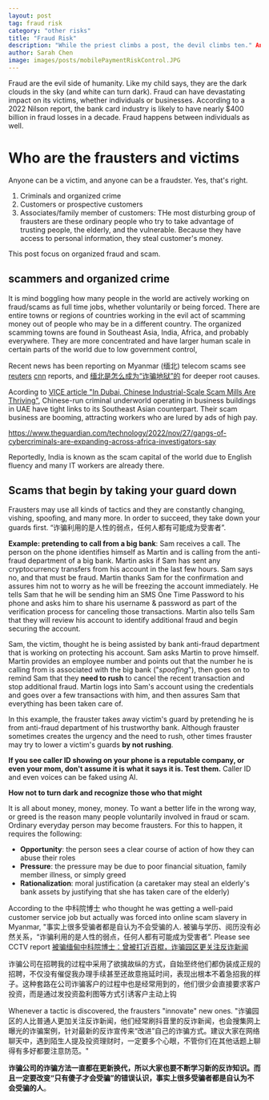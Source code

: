 ```yaml
---
layout: post
tag: fraud risk
category: "other risks"
title: "Fraud Risk"
description: "While the priest climbs a post, the devil climbs ten." Anti-fraud and Fraud/scam continue the battles. 
author: Sarah Chen
image: images/posts/mobilePaymentRiskControl.JPG
---
```


Fraud are the evil side of humanity. Like my child says, they are the dark clouds in the sky (and white can turn dark). Fraud can have devastating impact on its victims, whether individuals or businesses.  According to a 2022 Nilson report, the bank card industry is likely to have nearly $400 billion in fraud losses in a decade.  Fraud happens between individuals as well. 


# Who are the frausters and victims

Anyone can be a victim, and anyone can be a fraudster. Yes, that's right. 

1. Criminals and organized crime
1. Customers or prospective customers
2. Associates/family member of customers: THe most disturbing group of frausters are these ordinary people who try to take advantage of trusting people, the elderly, and the vulnerable.   Because they have access to personal information, they steal customer's money. 

This post focus on organized fraud and scam. 

## scammers and organized crime

It is mind boggling how many people in the world are actively working on fraud/scams as full time jobs, whether voluntarily or being forced.  There are entire towns or regions of countries working in the evil act of scamming money out of people who may be in a different country.  The organized scamming towns are found in Southeast Asia, India, Africa, and probably everywhere.  They are more concentrated and have larger human scale in certain parts of the world due to low government control, 

Recent news has been reporting on Myanmar (缅北) telecom scams see [reuters](https://www.reuters.com/world/asia-pacific/myanmar-hands-over-china-thousands-telecom-fraud-suspects-2023-11-21/) [cnn](https://www.cnn.com/2023/12/19/china/myanmar-conflict-china-scam-centers-analysis-intl-hnk/index.html) reports, and [缅北是怎么成为“诈骗地狱”的](https://www.ciis.org.cn/yjcg/sspl/202309/t20230906_9057.html) for deeper root causes. 

Acording to [VICE article "In Dubai, Chinese Industrial-Scale Scam Mills Are Thriving"](https://www.vice.com/en/article/qjvbwm/dubai-chinese-scam-mills), Chinese-run criminal underworld operating in business buildings in UAE have tight links to its Southeast Asian counterpart. Their scam business are booming, attracting workers who are lured by ads of high pay. 

https://www.theguardian.com/technology/2022/nov/27/gangs-of-cybercriminals-are-expanding-across-africa-investigators-say

Reportedly, India is known as the scam capital of the world due to English fluency and many IT workers are already there. 

## Scams that begin by taking your guard down

Frausters may use all kinds of tactics and they are constantly changing, vishing, spoofing, and many more.  In order to succeed, they take down your guards first.  “诈骗利用的是人性的弱点，任何人都有可能成为受害者”. 

**Example: pretending to call from a big bank**: Sam receives a call.  The person on the phone identifies himself as Martin and is calling from the anti-fraud department of a big bank.  Martin asks if Sam has sent any cryptocurrency transfers from his account in the last few hours.  Sam says no, and that must be fraud.  Martin thanks Sam for the confirmation and assures him not to worry as he will be freezing the account immediately.  He tells Sam that he will be sending him an SMS One Time Password to his phone and asks him to share his username & password as part of the verification process for canceling those transactions.  Martin also tells Sam that they will review his account to identify additional fraud and begin securing the account. 

Sam, the victim, thought he is being assisted by bank anti-fraud department that is working on protecting his account.  Sam asks Martin to prove himself.  Martin provides an employee number and points out that the number he is calling from is associated with the big bank ("*spoofing*"), then goes on to remind Sam that they **need to rush** to cancel the recent transaction and stop additional fraud.  Martin logs into Sam's account using the credentials and goes over a few transactions with him, and then assures Sam that everything has been taken care of.    

In this example, the frauster takes away victim's guard by pretending he is from anti-fraud department of his trustworthy bank.  Although frauster sometimes creates the urgency and the need to rush, other times frauster may try to lower a victim's guards **by not rushing**.

**If you see caller ID showing on your phone is a reputable company, or even your mom, don't assume it is what it says it is.  Test them.**   Caller ID and even voices can be faked using AI. 


**How not to turn dark and recognize those who that might**

It is all about money, money, money.  To want a better life in the wrong way, or greed is the reason many people voluntarily involved in fraud or scam.  Ordinary everyday person may become frausters.  For this to happen, it requires the following: 
- **Opportunity**: the person sees a clear course of action of how they can abuse their roles
- **Pressure**: the pressure may be due to poor financial situation, family member illness, or simply greed
- **Rationalization**: moral justification (a caretaker may steal an elderly's bank assets by justifying that she has taken care of the elderly)

According to the 中科院博士 who thought he was getting a well-paid customer service job but actually was forced into online scam slavery in Myanmar, "事实上很多受骗者都是自认为不会受骗的人. 被骗与学历、阅历没有必然关系，“诈骗利用的是人性的弱点，任何人都有可能成为受害者”.  Please see CCTV report [被骗缅甸中科院博士：曾被打近百棍，诈骗园区更关注反诈新闻](https://news.cctv.com/2023/09/16/ARTIrULT3S17f5x4cTZagUpI230916.shtml)

  诈骗公司在招聘我的过程中采用了欲擒故纵的方式，自始至终他们都伪装成正规的招聘，不仅没有催促我办理手续甚至还故意拖延时间，表现出根本不着急招我的样子。这种套路在公司诈骗客户的过程中也是经常用到的，他们很少会直接要求客户投资，而是通过发投资盈利图等方式引诱客户主动上钩

Whenever a tactic is discovered, the frausters "innovate" new ones.  "诈骗园区的人比普通人更加关注反诈新闻，他们经常刷抖音里的反诈新闻，也会搜集网上曝光的诈骗案例，针对最新的反诈宣传来“改进”自己的诈骗方式。建议大家在网络聊天中，遇到陌生人提及投资理财时，一定要多个心眼，不管你们在其他话题上聊得有多好都要注意防范。"

**诈骗公司的诈骗方法一直都在更新换代，所以大家也要不断学习新的反诈知识。而且一定要改变“只有傻子才会受骗”的错误认识，事实上很多受骗者都是自认为不会受骗的人**。



